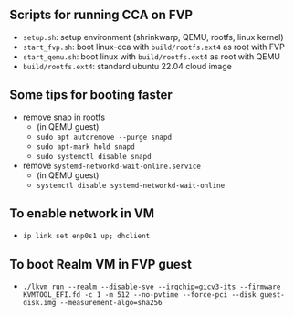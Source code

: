 
## Scripts for running CCA on FVP
* `setup.sh`: setup environment (shrinkwarp, QEMU, rootfs, linux kernel)
* `start_fvp.sh`: boot linux-cca with `build/rootfs.ext4` as root with FVP
* `start_qemu.sh`: boot linux with `build/rootfs.ext4` as root with QEMU
* `build/rootfs.ext4`: standard ubuntu 22.04 cloud image

## Some tips for booting faster
* remove snap in rootfs
  * (in QEMU guest)
  * `sudo apt autoremove --purge snapd`
  * `sudo apt-mark hold snapd`
  * `sudo systemctl disable snapd`
* remove `systemd-networkd-wait-online.service`
  * (in QEMU guest)
  * `systemctl disable systemd-networkd-wait-online`
## To enable network in VM
* `ip link set enp0s1 up; dhclient`
## To boot Realm VM in FVP guest
* `./lkvm run --realm --disable-sve --irqchip=gicv3-its --firmware KVMTOOL_EFI.fd -c 1 -m 512 --no-pvtime --force-pci --disk guest-disk.img --measurement-algo=sha256`
